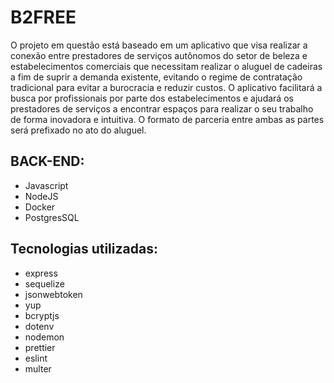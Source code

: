 
<h1>B2FREE</h1>
<p>  O projeto em questão está baseado em um aplicativo que visa realizar a conexão entre prestadores de serviços autônomos do setor de beleza e estabelecimentos comerciais que necessitam realizar o aluguel de cadeiras a fim de suprir a demanda existente, evitando o regime de contratação tradicional para evitar a burocracia e reduzir custos. O aplicativo facilitará a busca por profissionais por parte dos estabelecimentos e ajudará os prestadores de serviços a encontrar espaços para realizar o seu trabalho de forma inovadora e intuitiva. O formato de parceria entre ambas as partes será prefixado no ato do aluguel.</p>

<h2>BACK-END:</h2>
<ul>
    <li>Javascript</li>
    <li>NodeJS</li>
    <li>Docker</li>
    <li>PostgresSQL</li>
</ul>

<h2>Tecnologias utilizadas:</h2>
<ul>
    <li>express</li>
    <li>sequelize</li>
    <li>jsonwebtoken</li>
    <li>yup</li>
    <li>bcryptjs</li>
    <li>dotenv</li>
    <li>nodemon</li>
    <li>prettier</li>
    <li>eslint</li>
    <li>multer</li>
</ul>
